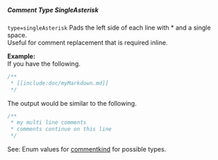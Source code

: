 ##### Comment Type SingleAsterisk

`type=singleAsterisk` Pads the left side of each line with * and a single space.  
Useful for comment replacement that is required inline.

**Example:**  
If you have the following.

```js
/**
 * [[include:doc/myMarkdown.md]]
 */
```

The output would be similar to the following.

```js
/**
 * my multi line comments
 * comments continue on this line
 */
```

See: Enum values for [commentkind](/build-include/enums/enums.commentkind.html) for possible types.  